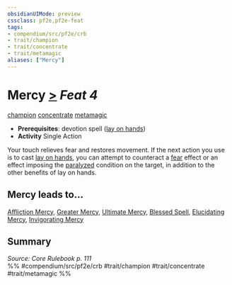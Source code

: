 ```yaml
---
obsidianUIMode: preview
cssclass: pf2e,pf2e-feat
tags:
- compendium/src/pf2e/crb
- trait/champion
- trait/concentrate
- trait/metamagic
aliases: ["Mercy"]
---
```

# Mercy  [>](/rules/core-rulebook/chapter-9-playing-the-game.md#Actions "Single Action") *Feat 4*  
[champion](/rules/traits/champion.md)  [concentrate](/rules/traits/concentrate.md)  [metamagic](/rules/traits/metamagic.md)  

- **Prerequisites**: devotion spell ([lay on hands](/compendium/spells/lay-on-hands.md))
- **Activity** Single Action

Your touch relieves fear and restores movement. If the next action you use is to cast [lay on hands](/compendium/spells/lay-on-hands.md), you can attempt to counteract a [fear](/rules/traits/fear.md) effect or an effect imposing the [paralyzed](/rules/conditions.md#Paralyzed) condition on the target, in addition to the other benefits of lay on hands.

## Mercy leads to...

[Affliction Mercy](/compendium/feats/affliction-mercy.md), [Greater Mercy](/compendium/feats/greater-mercy.md), [Ultimate Mercy](/compendium/feats/ultimate-mercy.md), [Blessed Spell](/compendium/feats/blessed-spell-apg.md), [Elucidating Mercy](/compendium/feats/elucidating-mercy-apg.md), [Invigorating Mercy](/compendium/feats/invigorating-mercy-apg.md)

## Summary

*Source: Core Rulebook p. 111*  
%% #compendium/src/pf2e/crb #trait/champion #trait/concentrate #trait/metamagic %%